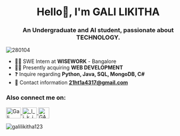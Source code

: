 <h1 align="center">Hello👋, I'm GALI LIKITHA</h1> 
<h3 align="center">An Undergraduate and AI student, passionate about TECHNOLOGY.</h3> 

<p align="left">
  <img src="https://komarev.com/ghpvc/?username=280104&label=Profile%20views&color=0e75b6&style=flat" alt="280104" />
</p>

- 👩‍💻 SWE Intern at **WISEWORK** - Bangalore
- 👩‍💻 Presently acquiring **WEB DEVELOPMENT**
- ❓ Inquire regarding **Python, Java, SQL, MongoDB, C#**
- 📧 Contact information **21ht1a4317@gmail.com**

<h3 align="left">Also connect me on:</h3>

<p align="left">
  <a href="https://www.linkedin.com/in/likitha-gali/" target="blank">
    <img align="center" src="https://raw.githubusercontent.com/rahuldkjain/github-profile-readme-generator/master/src/images/icons/Social/linked-in-alt.svg" alt="Gali Likitha" height="30" width="40" />
  </a>
  <a href="https://instagram.com/_l_i_k_i_t_h_a.__" target="blank">
    <img align="center" src="https://raw.githubusercontent.com/rahuldkjain/github-profile-readme-generator/master/src/images/icons/Social/instagram.svg" alt="_l_i_k_i_t_h_a.__" height="30" width="40" />
  </a>
  
  <a href="https://linktr.ee/Gali_Likitha" target="blank">
    <img align="center" src="https://upload.wikimedia.org/wikipedia/commons/b/b8/Linktree_logo.svg" alt="GALI LIKITHA" height="30" width="30" />
  </a>
</p>

<p>
  <img align="center" src="https://github-readme-stats.vercel.app/api/top-langs?username=galilikitha123&show_icons=true&locale=en&layout=compact" alt="galilikitha123" />
</p>
